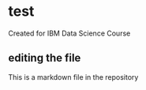 # test
Created for IBM Data Science Course
## editing the file
This is a markdown file in the repository
